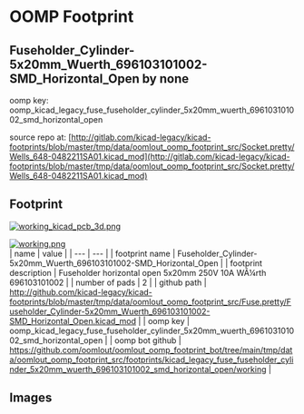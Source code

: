 # OOMP Footprint  
## Fuseholder_Cylinder-5x20mm_Wuerth_696103101002-SMD_Horizontal_Open  by none  
  
oomp key: oomp_kicad_legacy_fuse_fuseholder_cylinder_5x20mm_wuerth_696103101002_smd_horizontal_open  
  
source repo at: [http://gitlab.com/kicad-legacy/kicad-footprints/blob/master/tmp/data/oomlout_oomp_footprint_src/Socket.pretty/Wells_648-0482211SA01.kicad_mod](http://gitlab.com/kicad-legacy/kicad-footprints/blob/master/tmp/data/oomlout_oomp_footprint_src/Socket.pretty/Wells_648-0482211SA01.kicad_mod)  
## Footprint  
  
[![working_kicad_pcb_3d.png](working_kicad_pcb_3d_600.png)](working_kicad_pcb_3d.png)  
  
[![working.png](working_600.png)](working.png)  
| name | value | 
| --- | --- | 
| footprint name | Fuseholder_Cylinder-5x20mm_Wuerth_696103101002-SMD_Horizontal_Open | 
| footprint description | Fuseholder horizontal open 5x20mm 250V 10A WÃ¼rth 696103101002 | 
| number of pads | 2 | 
| github path | http://github.com/kicad-legacy/kicad-footprints/blob/master/tmp/data/oomlout_oomp_footprint_src/Fuse.pretty/Fuseholder_Cylinder-5x20mm_Wuerth_696103101002-SMD_Horizontal_Open.kicad_mod | 
| oomp key | oomp_kicad_legacy_fuse_fuseholder_cylinder_5x20mm_wuerth_696103101002_smd_horizontal_open | 
| oomp bot github | https://github.com/oomlout/oomlout_oomp_footprint_bot/tree/main/tmp/data/oomlout_oomp_footprint_src/footprints/kicad_legacy_fuse_fuseholder_cylinder_5x20mm_wuerth_696103101002_smd_horizontal_open/working | 
## Images  
